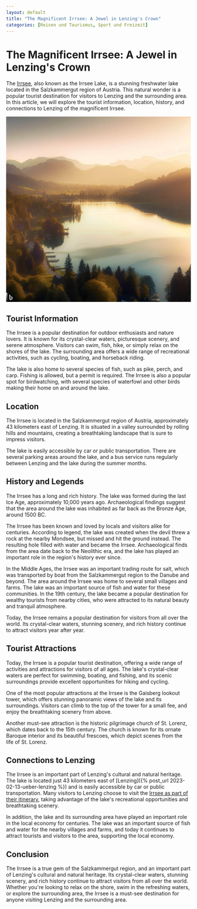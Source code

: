 ```yaml
---
layout: default
title: "The Magnificent Irrsee: A Jewel in Lenzing's Crown"
categories: [Reisen und Tourismus, Sport und Freizeit]
---
```

# The Magnificent Irrsee: A Jewel in Lenzing's Crown

The [Irrsee](https://de.wikipedia.org/wiki/Irrsee), also known as the Irrsee Lake, is a stunning freshwater lake located in the Salzkammergut region of Austria. This natural wonder is a popular tourist destination for visitors to Lenzing and the surrounding area. In this article, we will explore the tourist information, location, history, and connections to Lenzing of the magnificent Irrsee.

![The Magnificent Irrsee](/assets/images/irrsee.jpg "The Magnificent Irrsee")

## Tourist Information

The Irrsee is a popular destination for outdoor enthusiasts and nature lovers. It is known for its crystal-clear waters, picturesque scenery, and serene atmosphere. Visitors can swim, fish, hike, or simply relax on the shores of the lake. The surrounding area offers a wide range of recreational activities, such as cycling, boating, and horseback riding.

The lake is also home to several species of fish, such as pike, perch, and carp. Fishing is allowed, but a permit is required. The Irrsee is also a popular spot for birdwatching, with several species of waterfowl and other birds making their home on and around the lake.

## Location

The Irrsee is located in the Salzkammergut region of Austria, approximately 43 kilometers east of Lenzing. It is situated in a valley surrounded by rolling hills and mountains, creating a breathtaking landscape that is sure to impress visitors.

The lake is easily accessible by car or public transportation. There are several parking areas around the lake, and a bus service runs regularly between Lenzing and the lake during the summer months.

## History and Legends

The Irrsee has a long and rich history. The lake was formed during the last Ice Age, approximately 10,000 years ago. Archaeological findings suggest that the area around the lake was inhabited as far back as the Bronze Age, around 1500 BC.

The Irrsee has been known and loved by locals and visitors alike for centuries. According to legend, the lake was created when the devil threw a rock at the nearby Mondsee, but missed and hit the ground instead. The resulting hole filled with water and became the Irrsee. Archaeological finds from the area date back to the Neolithic era, and the lake has played an important role in the region's history ever since.

In the Middle Ages, the Irrsee was an important trading route for salt, which was transported by boat from the Salzkammergut region to the Danube and beyond. The area around the Irrsee was home to several small villages and farms. The lake was an important source of fish and water for these communities. In the 19th century, the lake became a popular destination for wealthy tourists from nearby cities, who were attracted to its natural beauty and tranquil atmosphere.

Today, the Irrsee remains a popular destination for visitors from all over the world. Its crystal-clear waters, stunning scenery, and rich history continue to attract visitors year after year.

## Tourist Attractions

Today, the Irrsee is a popular tourist destination, offering a wide range of activities and attractions for visitors of all ages. The lake's crystal-clear waters are perfect for swimming, boating, and fishing, and its scenic surroundings provide excellent opportunities for hiking and cycling.

One of the most popular attractions at the Irrsee is the Gaisberg lookout tower, which offers stunning panoramic views of the lake and its surroundings. Visitors can climb to the top of the tower for a small fee, and enjoy the breathtaking scenery from above.

Another must-see attraction is the historic pilgrimage church of St. Lorenz, which dates back to the 15th century. The church is known for its ornate Baroque interior and its beautiful frescoes, which depict scenes from the life of St. Lorenz.

## Connections to Lenzing

The Irrsee is an important part of Lenzing's cultural and natural heritage. The lake is located just 43 kilometers east of [Lenzing]({% post_url 2023-02-13-ueber-lenzing %}) and is easily accessible by car or public transportation. Many visitors to Lenzing choose to visit the [Irrsee as part of their itinerary](https://roamaround.io/itineraries/Irrsee/1-day-itinerary/hEe5F9IGbsBThD6BSR7J#top "Irrsee intinerary"), taking advantage of the lake's recreational opportunities and breathtaking scenery.

In addition, the lake and its surrounding area have played an important role in the local economy for centuries. The lake was an important source of fish and water for the nearby villages and farms, and today it continues to attract tourists and visitors to the area, supporting the local economy.

## Conclusion

The Irrsee is a true gem of the Salzkammergut region, and an important part of Lenzing's cultural and natural heritage. Its crystal-clear waters, stunning scenery, and rich history continue to attract visitors from all over the world. Whether you're looking to relax on the shore, swim in the refreshing waters, or explore the surrounding area, the Irrsee is a must-see destination for anyone visiting Lenzing and the surrounding area.

